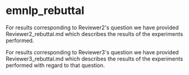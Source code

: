 # emnlp_rebuttal

For results corresponding to Reviewer2's question we have provided Reviewer2_rebuttal.md which describes the results of the experiments performed.

For results corresponding to Reviewer3's question we have provided Reviewer3_rebuttal.md which describes the results of the experiments performed with regard to that question.
